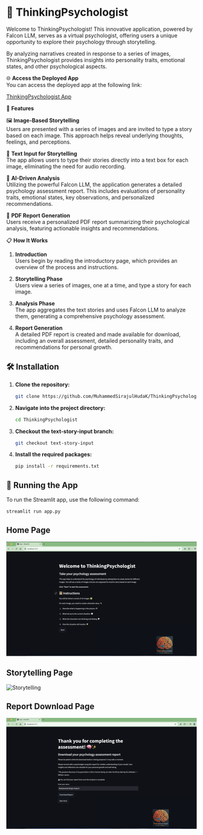 # 🧠 ThinkingPsychologist

Welcome to ThinkingPsychologist! This innovative application, powered by Falcon LLM, serves as a virtual psychologist, offering users a unique opportunity to explore their psychology through storytelling.

By analyzing narratives created in response to a series of images, ThinkingPsychologist provides insights into personality traits, emotional states, and other psychological aspects.

🌐 **Access the Deployed App**  
You can access the deployed app at the following link:

[ThinkingPsychologist App](#)

🚀 **Features**

🖼️ **Image-Based Storytelling**  
Users are presented with a series of images and are invited to type a story based on each image. This approach helps reveal underlying thoughts, feelings, and perceptions.

📝 **Text Input for Storytelling**  
The app allows users to type their stories directly into a text box for each image, eliminating the need for audio recording.

🤖 **AI-Driven Analysis**  
Utilizing the powerful Falcon LLM, the application generates a detailed psychology assessment report. This includes evaluations of personality traits, emotional states, key observations, and personalized recommendations.

📄 **PDF Report Generation**  
Users receive a personalized PDF report summarizing their psychological analysis, featuring actionable insights and recommendations.

📋 **How It Works**

1. **Introduction**  
   Users begin by reading the introductory page, which provides an overview of the process and instructions.

2. **Storytelling Phase**  
   Users view a series of images, one at a time, and type a story for each image.

3. **Analysis Phase**  
   The app aggregates the text stories and uses Falcon LLM to analyze them, generating a comprehensive psychology assessment.

4. **Report Generation**  
   A detailed PDF report is created and made available for download, including an overall assessment, detailed personality traits, and recommendations for personal growth.


## 🛠️ **Installation**

1. **Clone the repository:**

    ```bash
    git clone https://github.com/MuhammedSirajulHudaK/ThinkingPsychologist.git
    ```

2. **Navigate into the project directory:**

    ```bash
    cd ThinkingPsychologist
    ```

3. **Checkout the text-story-input branch:**
    ```bash
    git checkout text-story-input
    ```
4. **Install the required packages:**

    ```bash
    pip install -r requirements.txt
    ```

## 🚀 **Running the App**

To run the Streamlit app, use the following command:

```bash
streamlit run app.py
 ```
## Home Page

![First Image](assets/firstscreen.png)

## Storytelling Page

![Storytelling]()

## Report Download Page

![Download Report](assets/lastscreen.png)


